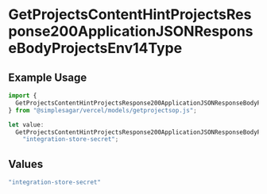 # GetProjectsContentHintProjectsResponse200ApplicationJSONResponseBodyProjectsEnv14Type

## Example Usage

```typescript
import {
  GetProjectsContentHintProjectsResponse200ApplicationJSONResponseBodyProjectsEnv14Type,
} from "@simplesagar/vercel/models/getprojectsop.js";

let value:
  GetProjectsContentHintProjectsResponse200ApplicationJSONResponseBodyProjectsEnv14Type =
    "integration-store-secret";
```

## Values

```typescript
"integration-store-secret"
```